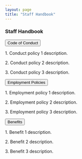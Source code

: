 ```yaml
---
layout: page
title: "Staff Handbook"
---
```

### Staff Handbook

<div class="dropdown">
  <button class="dropbtn">Code of Conduct</button>
  <div class="dropdown-content">
    <p>1. Conduct policy 1 description.</p>
    <p>2. Conduct policy 2 description.</p>
    <p>3. Conduct policy 3 description.</p>
  </div>
</div>

<div class="dropdown">
  <button class="dropbtn">Employment Policies</button>
  <div class="dropdown-content">
    <p>1. Employment policy 1 description.</p>
    <p>2. Employment policy 2 description.</p>
    <p>3. Employment policy 3 description.</p>
  </div>
</div>

<div class="dropdown">
  <button class="dropbtn">Benefits</button>
  <div class="dropdown-content">
    <p>1. Benefit 1 description.</p>
    <p>2. Benefit 2 description.</p>
    <p>3. Benefit 3 description.</p>
  </div>
</div>
